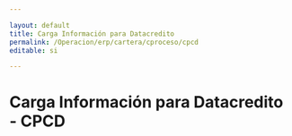 ```yaml
---

layout: default
title: Carga Información para Datacredito
permalink: /Operacion/erp/cartera/cproceso/cpcd
editable: si

---
```




# Carga Información para Datacredito - CPCD


















